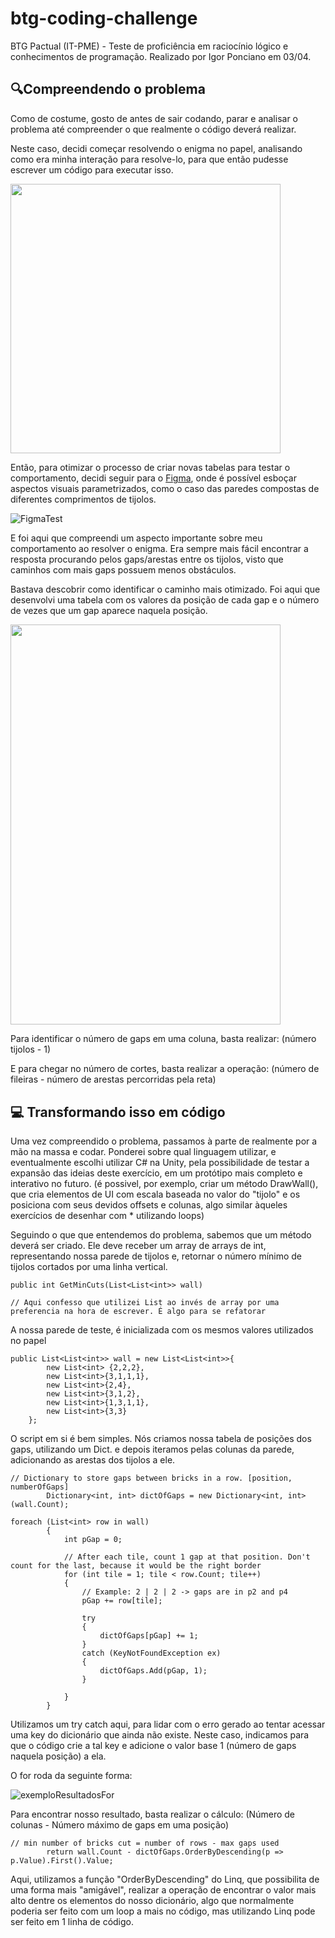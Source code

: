 # btg-coding-challenge
BTG Pactual (IT-PME) - Teste de proficiência em raciocínio lógico e conhecimentos de programação. Realizado por Igor Ponciano em 03/04.

## 🔍Compreendendo o problema

Como de costume, gosto de antes de sair codando, parar e analisar o problema até compreender o que realmente o código deverá realizar.

Neste caso, decidi começar resolvendo o enigma no papel, analisando como era minha interação para resolve-lo, para que então pudesse escrever um código para executar isso.

<img src=https://user-images.githubusercontent.com/79609859/229662019-4d713b76-0fe5-4daf-a4bc-8d702ceed174.jpeg width="431.5" heigth="640">

Então, para otimizar o processo de criar novas tabelas para testar o comportamento, decidi seguir para o [Figma](https://www.figma.com/file/CcIyvAJXoljwGL2XDvLEb1/Puzzle_BrickWall?node-id=0-1&t=ie6ZlleOOWWrPCpO-0), onde é possível esboçar aspectos visuais parametrizados, como o caso das paredes compostas de diferentes comprimentos de tijolos.

![FigmaTest](https://user-images.githubusercontent.com/79609859/229662456-bb6f70d4-470c-437a-9d19-eb08eb7471b1.png)

E foi aqui que compreendi um aspecto importante sobre meu comportamento ao resolver o enigma. Era sempre mais fácil encontrar a resposta procurando pelos gaps/arestas entre os tijolos, visto que caminhos com mais gaps possuem menos obstáculos.

Bastava descobrir como identificar o caminho mais otimizado. Foi aqui que desenvolvi uma tabela com os valores da posição de cada gap e o número de vezes que um gap aparece naquela posição.

<img src=https://user-images.githubusercontent.com/79609859/229662035-ba587598-8b75-4cd6-8a7b-91477398efb1.jpeg width="431.5" height="640">

Para identificar o número de gaps em uma coluna, basta realizar: (número tijolos - 1)

E para chegar no número de cortes, basta realizar a operação: (número de fileiras - número de arestas percorridas pela reta)

## 💻 Transformando isso em código

Uma vez compreendido o problema, passamos à parte de realmente por a mão na massa e codar. Ponderei sobre qual linguagem utilizar, e eventualmente escolhi utilizar C# na Unity, pela possibilidade de testar a expansão das ideias deste exercício, em um protótipo mais completo e interativo no futuro. (é possivel, por exemplo, criar um método DrawWall(), que cria elementos de UI com escala baseada no valor do "tijolo" e os posiciona com seus devidos offsets e colunas, algo similar àqueles exercícios de desenhar com * utilizando loops)

Seguindo o que que entendemos do problema, sabemos que um método deverá ser criado. Ele deve receber um array de arrays de int, representando nossa parede de tijolos e, retornar o número mínimo de tijolos cortados por uma linha vertical.
```
public int GetMinCuts(List<List<int>> wall)

// Aqui confesso que utilizei List ao invés de array por uma preferencia na hora de escrever. É algo para se refatorar
```

A nossa parede de teste, é inicializada com os mesmos valores utilizados no papel
```
public List<List<int>> wall = new List<List<int>>{
        new List<int> {2,2,2},
        new List<int>{3,1,1,1},
        new List<int>{2,4},
        new List<int>{3,1,2},
        new List<int>{1,3,1,1},
        new List<int>{3,3}
    };
```
O script em si é bem simples. Nós criamos nossa tabela de posições dos gaps, utilizando um Dict. e depois iteramos pelas colunas da parede, adicionando as arestas dos tijolos a ele.
```
// Dictionary to store gaps between bricks in a row. [position, numberOfGaps]
        Dictionary<int, int> dictOfGaps = new Dictionary<int, int>(wall.Count);
```
```
foreach (List<int> row in wall)
        {
            int pGap = 0;

            // After each tile, count 1 gap at that position. Don't count for the last, because it would be the right border
            for (int tile = 1; tile < row.Count; tile++)
            {
                // Example: 2 | 2 | 2 -> gaps are in p2 and p4
                pGap += row[tile];

                try
                {
                    dictOfGaps[pGap] += 1;
                }
                catch (KeyNotFoundException ex)
                {
                    dictOfGaps.Add(pGap, 1);
                }
                
            }
        }
```
Utilizamos um try catch aqui, para lidar com o erro gerado ao tentar acessar uma key do dicionário que ainda não existe. Neste caso, indicamos para que o código crie a tal key e adicione o valor base 1 (número de gaps naquela posição) a ela.

O for roda da seguinte forma:

![exemploResultadosFor](https://user-images.githubusercontent.com/79609859/229665948-d73a12dc-f1b8-4fa1-9552-8dee824d0a66.png)

Para encontrar nosso resultado, basta realizar o cálculo: (Número de colunas - Número máximo de gaps em uma posição)
```
// min number of bricks cut = number of rows - max gaps used
        return wall.Count - dictOfGaps.OrderByDescending(p => p.Value).First().Value;
```
Aqui, utilizamos a função "OrderByDescending" do Linq, que possibilita de uma forma mais "amigável", realizar a operação de encontrar o valor mais alto dentre os elementos do nosso dicionário, algo que normalmente poderia ser feito com um loop a mais no código, mas utilizando Linq pode ser feito em 1 linha de código.
